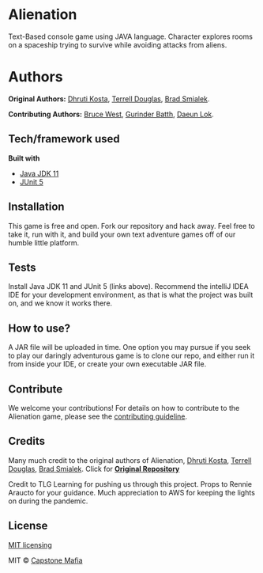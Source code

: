 # Alienation
Text-Based console game using JAVA language.  Character explores rooms on a spaceship trying to survive while avoiding attacks from aliens.

# Authors
<b>Original Authors:</b> [Dhruti Kosta](https://github.com/dhruti-kosta), [Terrell Douglas](https://github.com/Dougie105), [Brad Smialek](https://github.com/bradsmialek).

<b>Contributing Authors:</b> [Bruce West](https://github.com/BruceBAWest), [Gurinder Batth](https://github.com/GurinderB), [Daeun Lok](https://github.com/koreareefclub).

## Tech/framework used
<b>Built with</b>
- [Java JDK 11](https://www.oracle.com/java/technologies/javase-jdk11-downloads.html)
- [JUnit 5](https://junit.org/junit5/)

## Installation
This game is free and open. Fork our repository and hack away. Feel free to take it, run with it, and build your own text adventure games off of our humble little platform.

## Tests
Install Java JDK 11 and JUnit 5 (links above). Recommend the intelliJ IDEA IDE for your development environment, as that is what the project was built on, and we know it works there.

## How to use?
A JAR file will be uploaded in time. One option you may pursue if you seek to play our daringly adventurous game is to clone our repo, and either run it from inside your IDE, or create your own executable JAR file.

## Contribute
We welcome your contributions! For details on how to contribute to the Alienation game, please see the [contributing guideline](https://github.com/Capstone-Mafia/Alienation/blob/master/CONTRIBUTING.md).

## Credits
Many much credit to the original authors of Alienation, [Dhruti Kosta](https://github.com/dhruti-kosta), [Terrell Douglas](https://github.com/Dougie105), [Brad Smialek](https://github.com/bradsmialek). Click for <b> [Original Repository](https://github.com/bradsmialek/Alienation) </b> 

Credit to TLG Learning for pushing us through this project. Props to Rennie Araucto for your guidance. Much appreciation to AWS for keeping the lights on during the pandemic.

## License
 [MIT licensing](https://github.com/Capstone-Mafia/Alienation/blob/master/MIT.txt)
 
 MIT © [Capstone Mafia](https://github.com/Capstone-Mafia)